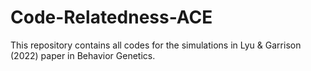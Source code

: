 # Code-Relatedness-ACE
This repository contains all codes for the simulations in Lyu &amp; Garrison (2022) paper in Behavior Genetics. 

